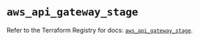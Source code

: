 # `aws_api_gateway_stage`

Refer to the Terraform Registry for docs: [`aws_api_gateway_stage`](https://registry.terraform.io/providers/hashicorp/aws/6.19.0/docs/resources/api_gateway_stage).
